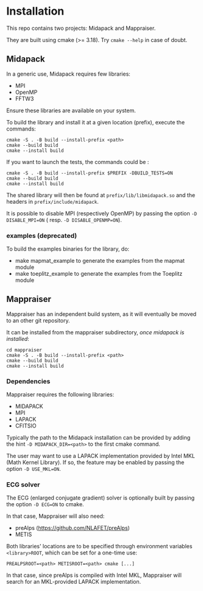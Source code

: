 # Installation

This repo contains two projects: Midapack and Mappraiser.

They are built using cmake (>= 3.18). Try `cmake --help` in case of doubt.

## Midapack

In a generic use, Midapack requires few libraries:

- MPI
- OpenMP
- FFTW3

Ensure these libraries are available on your system.

To build the library and install it at a given location (prefix), execute the commands:

```
cmake -S . -B build --install-prefix <path>
cmake --build build
cmake --install build
```

If you want to launch the tests, the commands could be :
```
cmake -S . -B build --install-prefix $PREFIX -DBUILD_TESTS=ON
cmake --build build
cmake --install build
```


The shared library will then be found at `prefix/lib/libmidapack.so` and the headers in `prefix/include/midapack`.

It is possible to disable MPI (respectively OpenMP) by passing the option `-D DISABLE_MPI=ON` (
resp. `-D DISABLE_OPENMP=ON`).

[//]: # (TODO Add help text to display when calling cmake --help ?)

### examples (deprecated)

To build the examples binaries for the library, do:

- make mapmat_example to generate the examples from the mapmat module
- make toeplitz_example to generate the examples from the Toeplitz module

## Mappraiser

Mappraiser has an independent build system, as it will eventually be moved to an other git repository.

It can be installed from the mappraiser subdirectory, *once midapack is installed*:

```
cd mappraiser
cmake -S . -B build --install-prefix <path>
cmake --build build
cmake --install build
```

### Dependencies

Mappraiser requires the following libraries:

- MIDAPACK
- MPI
- LAPACK
- CFITSIO

Typically the path to the Midapack installation can be provided by adding the hint `-D MIDAPACK_DIR=<path>`
to the first cmake command.

The user may want to use a LAPACK implementation provided by Intel MKL (Math Kernel Library).
If so, the feature may be enabled by passing the option `-D USE_MKL=ON`.

### ECG solver

The ECG (enlarged conjugate gradient) solver is optionally built by passing the option `-D ECG=ON` to cmake.

In that case, Mappraiser will also need:

- preAlps (https://github.com/NLAFET/preAlps)
- METIS

Both libraries' locations are to be specified through environment variables `<library>ROOT`, which can be set for a
one-time use:

```
PREALPSROOT=<path> METISROOT=<path> cmake [...]
```

In that case, since preAlps is compiled with Intel MKL, Mappraiser will search for an
MKL-provided LAPACK implementation.